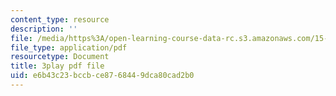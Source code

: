 ```yaml
---
content_type: resource
description: ''
file: /media/https%3A/open-learning-course-data-rc.s3.amazonaws.com/15-071-the-analytics-edge-spring-2017/e6b43c23bccbce8768449dca80cad2b0_1-_pwzJ8nPw.pdf
file_type: application/pdf
resourcetype: Document
title: 3play pdf file
uid: e6b43c23-bccb-ce87-6844-9dca80cad2b0
---
```

